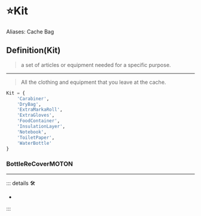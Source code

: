 # ⭐<labor>Kit</labor>

Aliases: Cache Bag

## Definition(Kit)

> a set of articles or equipment needed for a specific purpose.
---
> All the clothing and equipment that you leave at the cache.

```py
Kit = {
    'Carabiner',
    'DryBag',
    'ExtraMarkaRoll',
    'ExtraGloves',
    'FoodContainer',
    'InsulationLayer',
    'Notebook',
    'ToiletPaper',
    'WaterBottle'
}
```

### BottleReCoverMOTON

---

<!-- =================================================== -->
<!-- =================================================== -->
<!-- =================================================== -->
<!-- =================================================== -->
<!-- =================================================== -->
::: details 🛠

-

:::
